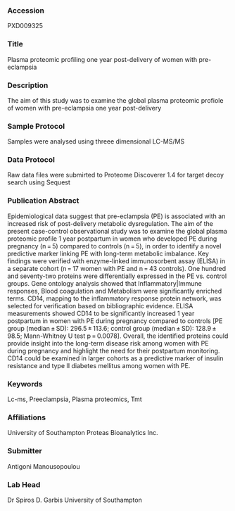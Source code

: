 ### Accession
PXD009325

### Title
Plasma proteomic profiling one year post-delivery of women with pre-eclampsia

### Description
The aim of this study was to examine the global plasma proteomic profiole of women with pre-eclampsia one year post-delivery

### Sample Protocol
Samples were analysed using threee dimensional LC-MS/MS

### Data Protocol
Raw data files were submirted to Proteome Discoverer 1.4 for target decoy search using Sequest

### Publication Abstract
Epidemiological data suggest that pre-eclampsia (PE) is associated with an increased risk of post-delivery metabolic dysregulation. The aim of the present case-control observational study was to examine the global plasma proteomic profile 1 year postpartum in women who developed PE during pregnancy (n&#x2009;=&#x2009;5) compared to controls (n&#x2009;=&#x2009;5), in order to identify a novel predictive marker linking PE with long-term metabolic imbalance. Key findings were verified with enzyme-linked immunosorbent assay (ELISA) in a separate cohort (n&#x2009;=&#x2009;17 women with PE and n&#x2009;=&#x2009;43 controls). One hundred and seventy-two proteins were differentially expressed in the PE vs. control groups. Gene ontology analysis showed that Inflammatory|Immune responses, Blood coagulation and Metabolism were significantly enriched terms. CD14, mapping to the inflammatory response protein network, was selected for verification based on bibliographic evidence. ELISA measurements showed CD14 to be significantly increased 1 year postpartum in women with PE during pregnancy compared to controls [PE group (median&#x2009;&#xb1;&#x2009;SD): 296.5&#x2009;&#xb1;&#x2009;113.6; control group (median&#x2009;&#xb1;&#x2009;SD): 128.9&#x2009;&#xb1;&#x2009;98.5; Mann-Whitney U test p&#x2009;=&#x2009;0.0078]. Overall, the identified proteins could provide insight into the long-term disease risk among women with PE during pregnancy and highlight the need for their postpartum monitoring. CD14 could be examined in larger cohorts as a predictive marker of insulin resistance and type II diabetes mellitus among women with PE.

### Keywords
Lc-ms, Preeclampsia, Plasma proteomics, Tmt

### Affiliations
University of Southampton
Proteas Bioanalytics Inc.

### Submitter
Antigoni Manousopoulou

### Lab Head
Dr Spiros D. Garbis
University of Southampton



